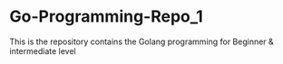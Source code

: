 # Go-Programming-Repo_1
This is the repository contains the Golang programming for Beginner &amp; intermediate level
